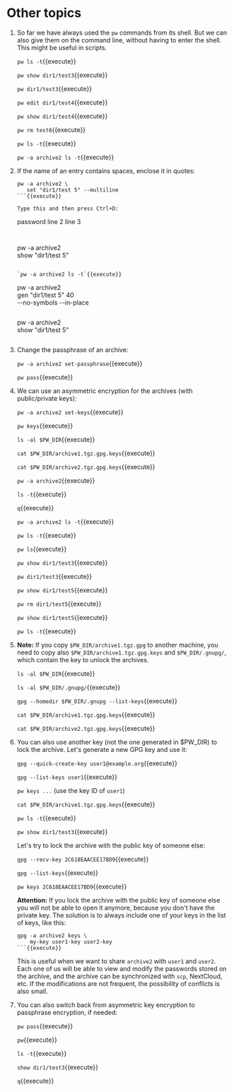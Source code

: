 # Other topics

1. So far we have always used the `pw` commands from its shell. But we
   can also give them on the command line, without having to enter the
   shell. This might be useful in scripts.

   `pw ls -t`{{execute}}
   
   `pw show dir1/test3`{{execute}}
   
   `pw dir1/test3`{{execute}}
   
   `pw edit dir1/test4`{{execute}}
   
   `pw show dir1/test4`{{execute}}
   
   `pw rm test6`{{execute}}
   
   `pw ls -t`{{execute}}
   
   `pw -a archive2 ls -t`{{execute}}
   
2. If the name of an entry contains spaces, enclose it in quotes:

   ```
   pw -a archive2 \
      set "dir1/test 5" --multiline
   ```{{execute}}
   
   Type this and then press Ctrl+D:
   
   ```
   password
   line 2
   line 3
   ```{{execute}}
  
   ```
   pw -a archive2 \
      show "dir1/test 5"
   ```{{execute}}
   
   `pw -a archive2 ls -t`{{execute}}
   
   ```
   pw -a archive2 \
      gen "dir1/test 5" 40 \
      --no-symbols --in-place
   ```{{execute}}

   ```
   pw -a archive2 \
      show "dir1/test 5"
   ```{{execute}}
   
3. Change the passphrase of an archive:

   `pw -a archive2 set-passphrase`{{execute}}
   
   `pw pass`{{execute}}

4. We can use an asymmetric encryption for the archives (with
   public/private keys):
   
   `pw -a archive2 set-keys`{{execute}}
   
   `pw keys`{{execute}}

   `ls -al $PW_DIR`{{execute}}
   
   `cat $PW_DIR/archive1.tgz.gpg.keys`{{execute}}
   
   `cat $PW_DIR/archive2.tgz.gpg.keys`{{execute}}
   
   `pw -a archive2`{{execute}}
   
   `ls -t`{{execute}}
   
   `q`{{execute}}
   
   `pw -a archive2 ls -t`{{execute}}
   
   `pw ls -t`{{execute}}
   
   `pw ls`{{execute}}
   
   `pw show dir1/test3`{{execute}}
   
   `pw dir1/test3`{{execute}}
   
   `pw show dir1/test5`{{execute}}

   `pw rm dir1/test5`{{execute}}

   `pw show dir1/test5`{{execute}}

   `pw ls -t`{{execute}}

5. **Note:** If you copy `$PW_DIR/archive1.tgz.gpg` to another
   machine, you need to copy also `$PW_DIR/archive1.tgz.gpg.keys` and
   `$PW_DIR/.gnupg/`, which contain the key to unlock the archives.

   `ls -al $PW_DIR`{{execute}}
   
   `ls -al $PW_DIR/.gnupg/`{{execute}}
   
   `gpg --homedir $PW_DIR/.gnupg --list-keys`{{execute}}

   `cat $PW_DIR/archive1.tgz.gpg.keys`{{execute}}
   
   `cat $PW_DIR/archive2.tgz.gpg.keys`{{execute}}
   
6. You can also use another key (not the one generated in $PW_DIR) to
   lock the archive. Let's generate a new GPG key and use it:
   
   `gpg --quick-create-key user1@example.org`{{execute}}
   
   `gpg --list-keys user1`{{execute}}
   
   `pw keys ...` (use the key ID of `user1`)
   
   `cat $PW_DIR/archive1.tgz.gpg.keys`{{execute}}
  
   `pw ls -t`{{execute}}

   `pw show dir1/test3`{{execute}}

   Let's try to lock the archive with the public key of someone else:
   
   `gpg --recv-key 2C618EAACEE17BD9`{{execute}}

   `gpg --list-keys`{{execute}}
   
   `pw keys 2C618EAACEE17BD9`{{execute}}
   
   **Attention:** If you lock the archive with the public key of
   someone else you will not be able to open it anymore, because you
   don't have the private key. The solution is to always include one
   of your keys in the list of keys, like this:
   
   ```
   gpg -a archive2 keys \
       my-key user1-key user2-key
   ```{{execute}}
   ```
   
   This is useful when we want to share `archive2` with `user1` and
   `user2`. Each one of us will be able to view and modify the
   passwords stored on the archive, and the archive can be
   synchronized with `scp`, NextCloud, etc. If the modifications are
   not frequent, the possibility of conflicts is also small.

7. You can also switch back from asymmetric key encryption to
   passphrase encryption, if needed:
   
   `pw pass`{{execute}}

   `pw`{{execute}}
   
   `ls -t`{{execute}}
   
   `show dir1/test3`{{execute}}

   `q`{{execute}}
